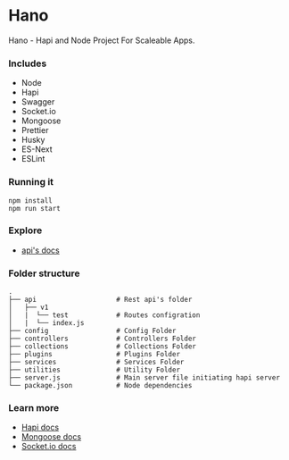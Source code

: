 # Hano

Hano - Hapi and Node Project For Scaleable Apps.

### Includes
- Node
- Hapi
- Swagger
- Socket.io
- Mongoose
- Prettier
- Husky
- ES-Next
- ESLint

### Running it

```
npm install
npm run start
```

### Explore

- [api's docs](/documentation)

### Folder structure
    .
    ├── api                    # Rest api's folder
    │   ├── v1
    │   |  └── test            # Routes configration
    │   |  └── index.js
    ├── config                 # Config Folder
    ├── controllers            # Controllers Folder
    ├── collections            # Collections Folder
    ├── plugins                # Plugins Folder
    ├── services               # Services Folder
    ├── utilities              # Utility Folder
    ├── server.js              # Main server file initiating hapi server
    └── package.json           # Node dependencies

### Learn more

- [Hapi docs](https://hapijs.com)
- [Mongoose docs](http://mongoosejs.com/docs/guide.html)
- [Socket.io docs](https://socket.io/docs/)